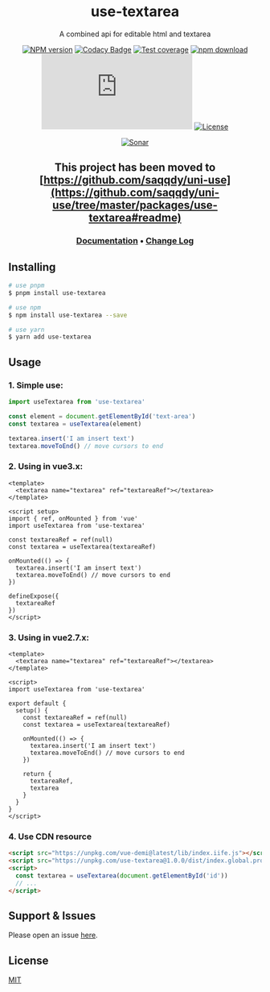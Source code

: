 <div style="text-align: center;" align="center">

# use-textarea

A combined api for editable html and textarea

[![NPM version][npm-image]][npm-url]
[![Codacy Badge][codacy-image]][codacy-url]
[![Test coverage][codecov-image]][codecov-url]
[![npm download][download-image]][download-url]
[![gzip][gzip-image]][gzip-url]
[![License][license-image]][license-url]

[![Sonar][sonar-image]][sonar-url]

</div>

<div style="text-align: center; margin-bottom: 20px;" align="center">

## This project has been moved to [https://github.com/saqqdy/uni-use](https://github.com/saqqdy/uni-use/tree/master/packages/use-textarea#readme)

### **[Documentation](https://www.saqqdy.com/use-textarea)** • **[Change Log](./CHANGELOG.md)**

</div>

## Installing

```bash
# use pnpm
$ pnpm install use-textarea

# use npm
$ npm install use-textarea --save

# use yarn
$ yarn add use-textarea
```

## Usage

### 1. Simple use:

```ts
import useTextarea from 'use-textarea'

const element = document.getElementById('text-area')
const textarea = useTextarea(element)

textarea.insert('I am insert text')
textarea.moveToEnd() // move cursors to end
```

### 2. Using in vue3.x:

```vue
<template>
  <textarea name="textarea" ref="textareaRef"></textarea>
</template>

<script setup>
import { ref, onMounted } from 'vue'
import useTextarea from 'use-textarea'

const textareaRef = ref(null)
const textarea = useTextarea(textareaRef)

onMounted(() => {
  textarea.insert('I am insert text')
  textarea.moveToEnd() // move cursors to end
})

defineExpose({
  textareaRef
})
</script>
```

### 3. Using in vue2.7.x:

```vue
<template>
  <textarea name="textarea" ref="textareaRef"></textarea>
</template>

<script>
import useTextarea from 'use-textarea'

export default {
  setup() {
    const textareaRef = ref(null)
    const textarea = useTextarea(textareaRef)

    onMounted(() => {
      textarea.insert('I am insert text')
      textarea.moveToEnd() // move cursors to end
    })

    return {
      textareaRef,
      textarea
    }
  }
}
</script>
```

### 4. Use CDN resource

```html
<script src="https://unpkg.com/vue-demi@latest/lib/index.iife.js"></script>
<script src="https://unpkg.com/use-textarea@1.0.0/dist/index.global.prod.js"></script>
<script>
  const textarea = useTextarea(document.getElementById('id'))
  // ...
</script>
```

## Support & Issues

Please open an issue [here](https://github.com/saqqdy/use-textarea/issues).

## License

[MIT](LICENSE)

[npm-image]: https://img.shields.io/npm/v/use-textarea.svg?style=flat-square
[npm-url]: https://npmjs.org/package/use-textarea
[codacy-image]: https://app.codacy.com/project/badge/Grade/f70d4880e4ad4f40aa970eb9ee9d0696
[codacy-url]: https://www.codacy.com/gh/saqqdy/use-textarea/dashboard?utm_source=github.com&utm_medium=referral&utm_content=saqqdy/use-textarea&utm_campaign=Badge_Grade
[codecov-image]: https://img.shields.io/codecov/c/github/saqqdy/use-textarea.svg?style=flat-square
[codecov-url]: https://codecov.io/github/saqqdy/use-textarea?branch=master
[download-image]: https://img.shields.io/npm/dm/use-textarea.svg?style=flat-square
[download-url]: https://npmjs.org/package/use-textarea
[gzip-image]: http://img.badgesize.io/https://unpkg.com/use-textarea/dist/index.global.prod.js?compression=gzip&label=gzip%20size:%20JS
[gzip-url]: http://img.badgesize.io/https://unpkg.com/use-textarea/dist/index.global.prod.js?compression=gzip&label=gzip%20size:%20JS
[license-image]: https://img.shields.io/badge/License-MIT-blue.svg
[license-url]: LICENSE
[sonar-image]: https://sonarcloud.io/api/project_badges/quality_gate?project=saqqdy_use-textarea
[sonar-url]: https://sonarcloud.io/dashboard?id=saqqdy_use-textarea
